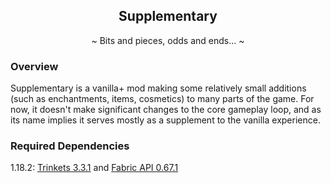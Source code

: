 <h2 align="center">Supplementary</h2>
<p align="center">~ Bits and pieces, odds and ends... ~</p>

### Overview
Supplementary is a vanilla+ mod making some relatively small additions (such as enchantments, items, cosmetics) to 
many parts of the game. For now, it doesn't make significant changes to the core gameplay loop, and as its name implies 
it serves mostly as a supplement to the vanilla experience. 

### Required Dependencies
1.18.2: [Trinkets 3.3.1](https://github.com/emilyploszaj/trinkets/releases/tag/3.3.1) 
and [Fabric API 0.67.1](https://github.com/FabricMC/fabric/releases/tag/0.67.1%2B1.18.2)